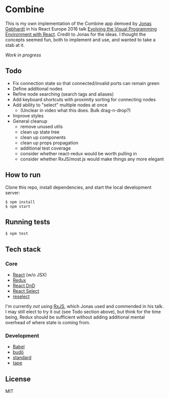 # Combine

This is my own implementation of the Combine app demoed by
[Jonas Gebhardt](https://twitter.com/jonasgebhardt) in his React Europe 2016
talk [Evolving the Visual Programming Environment with React](https://www.youtube.com/watch?v=WjJdaDXN5Vs).
Credit to Jonas for the ideas. I thought the concepts seemed fun, both to
implement and use, and wanted to take a stab at it.

_Work in progress_

## Todo

- Fix connection state so that connected/invalid ports can remain green
- Define additional nodes
- Refine node searching (search tags and aliases)
- Add keyboard shortcuts with proximity sorting for connecting nodes
- Add ability to "select" multiple nodes at once
  - (Unclear in video what this does. Bulk drag-n-drop?)
- Improve styles
- General cleanup
  - remove unused utils
  - clean up state tree
  - clean up components
  - clean up props propagation
  - additional test coverage
  - consider whether react-redux would be worth pulling in
  - consider whether RxJS/most.js would make things any more elegant

## How to run

Clone this repo, install dependencies, and start the local development server:

    $ npm install
    $ npm start

## Running tests

    $ npm test

## Tech stack

### Core

- [React](https://facebook.github.io/react/) (w/o JSX)
- [Redux](http://redux.js.org/)
- [React DnD](http://react-dnd.github.io/react-dnd/)
- [React Select](http://jedwatson.github.io/react-select/)
- [reselect](https://github.com/reactjs/reselect)

I'm currently *not* using [RxJS](http://reactivex.io/rxjs/), which Jonas
used and commended in his talk. I may still elect to try it out (see Todo
section above), but think for the time being, Redux should be sufficient
without adding additional mental overhead of where state is coming from.

### Development

- [Babel](https://babeljs.io/)
- [budō](https://github.com/mattdesl/budo)
- [standard](https://standardjs.com/)
- [tape](https://github.com/substack/tape)

## License

MIT
